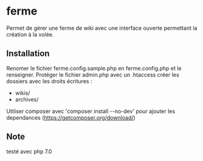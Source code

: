 ferme
=====
Permet de gérer une ferme de wiki avec une interface ouverte permettant la création à la volée.

Installation
------------
Renomer le fichier ferme.config.sample.php en ferme.config.php et le renseigner.
Protéger le fichier admin.php avec un .htaccess
créer les dossiers avec les droits écritures : 
 - wikis/
 - archives/

Utiliser composer avec 'composer install --no-dev' pour ajouter les dependances (https://getcomposer.org/download/)

Note
----
testé avec php 7.0




